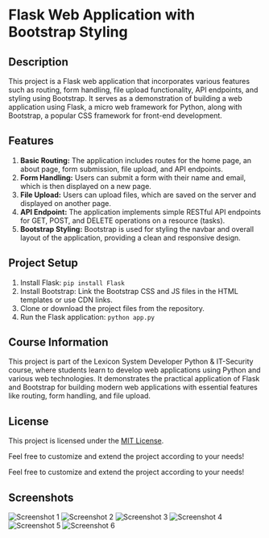 # Flask Web Application with Bootstrap Styling

## Description
This project is a Flask web application that incorporates various features such as routing, form handling, file upload functionality, API endpoints, and styling using Bootstrap. 
It serves as a demonstration of building a web application using Flask, a micro web framework for Python, along with Bootstrap, a popular CSS framework for front-end development.

## Features
1. **Basic Routing:** The application includes routes for the home page, an about page, form submission, file upload, and API endpoints.
2. **Form Handling:** Users can submit a form with their name and email, which is then displayed on a new page.
3. **File Upload:** Users can upload files, which are saved on the server and displayed on another page.
4. **API Endpoint:** The application implements simple RESTful API endpoints for GET, POST, and DELETE operations on a resource (tasks).
5. **Bootstrap Styling:** Bootstrap is used for styling the navbar and overall layout of the application, providing a clean and responsive design.

## Project Setup
1. Install Flask: `pip install Flask`
2. Install Bootstrap: Link the Bootstrap CSS and JS files in the HTML templates or use CDN links.
3. Clone or download the project files from the repository.
4. Run the Flask application: `python app.py`

## Course Information
This project is part of the Lexicon System Developer Python & IT-Security course, where students learn to develop web applications using Python and various web technologies. 
It demonstrates the practical application of Flask and Bootstrap for building modern web applications with essential features like routing, form handling, and file upload.

## License
This project is licensed under the [MIT License](link-to-license).

Feel free to customize and extend the project according to your needs!

Feel free to customize and extend the project according to your needs!

## Screenshots
![Screenshot 1](assets/screenshot1.png)
![Screenshot 2](assets/screenshot2.png)
![Screenshot 3](assets/screenshot3.png)
![Screenshot 4](assets/screenshot4.png)
![Screenshot 5](assets/screenshot5.png)
![Screenshot 6](assets/screenshot6.png)

